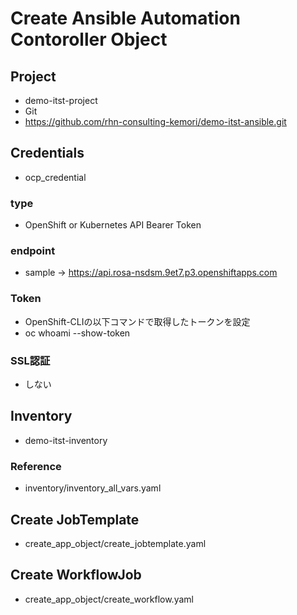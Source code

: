 # Create Ansible Automation Contoroller Object
## Project
* demo-itst-project
* Git
* https://github.com/rhn-consulting-kemori/demo-itst-ansible.git
## Credentials
* ocp_credential
### type
* OpenShift or Kubernetes API Bearer Token
### endpoint
* sample -> https://api.rosa-nsdsm.9et7.p3.openshiftapps.com
### Token
* OpenShift-CLIの以下コマンドで取得したトークンを設定
* oc whoami --show-token
### SSL認証
* しない
## Inventory
* demo-itst-inventory
### Reference
* inventory/inventory_all_vars.yaml
## Create JobTemplate
* create_app_object/create_jobtemplate.yaml
## Create WorkflowJob
* create_app_object/create_workflow.yaml